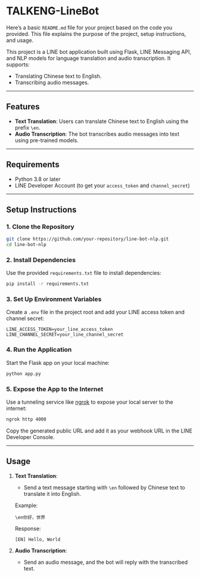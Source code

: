# TALKENG-LineBot

Here’s a basic `README.md` file for your project based on the code you provided. This file explains the purpose of the project, setup instructions, and usage.

This project is a LINE bot application built using Flask, LINE Messaging API, and NLP models for language translation and audio transcription. It supports:
- Translating Chinese text to English.
- Transcribing audio messages.

---

## Features

- **Text Translation**: Users can translate Chinese text to English using the prefix `\en`.
- **Audio Transcription**: The bot transcribes audio messages into text using pre-trained models.

---

## Requirements

- Python 3.8 or later
- LINE Developer Account (to get your `access_token` and `channel_secret`)

---

## Setup Instructions

### 1. Clone the Repository
```bash
git clone https://github.com/your-repository/line-bot-nlp.git
cd line-bot-nlp
```

### 2. Install Dependencies
Use the provided `requirements.txt` file to install dependencies:
```bash
pip install -r requirements.txt
```

### 3. Set Up Environment Variables
Create a `.env` file in the project root and add your LINE access token and channel secret:
```plaintext
LINE_ACCESS_TOKEN=your_line_access_token
LINE_CHANNEL_SECRET=your_line_channel_secret
```

### 4. Run the Application
Start the Flask app on your local machine:
```bash
python app.py
```

### 5. Expose the App to the Internet
Use a tunneling service like [ngrok](https://ngrok.com/) to expose your local server to the internet:
```bash
ngrok http 4000
```
Copy the generated public URL and add it as your webhook URL in the LINE Developer Console.

---

## Usage

1. **Text Translation**:
   - Send a text message starting with `\en` followed by Chinese text to translate it into English.

   Example:
   ```
   \en你好，世界
   ```
   Response:
   ```
   [EN] Hello, World
   ```

2. **Audio Transcription**:
   - Send an audio message, and the bot will reply with the transcribed text.
